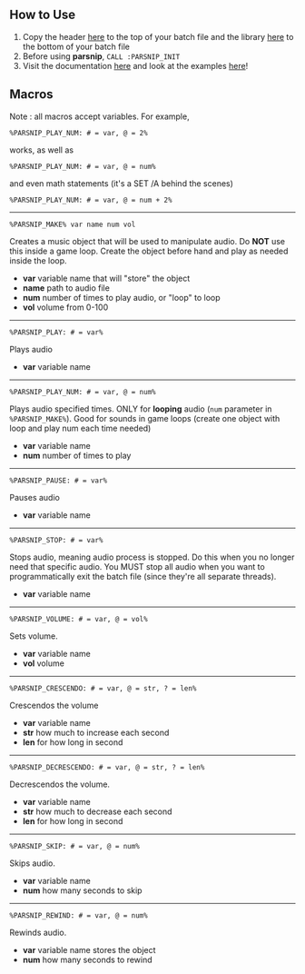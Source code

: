 ## How to Use

1. Copy the header [here](../src/header.bat) to the top of your batch file and the library [here](../src/library.bat) to the bottom of your batch file
2. Before using **parsnip**, ```CALL :PARSNIP_INIT```
3. Visit the documentation [here](doc/README.md) and look at the examples [here](ex)!

## Macros

Note : all macros accept variables. For example, 

```
%PARSNIP_PLAY_NUM: # = var, @ = 2%
```

works, as well as 

```
%PARSNIP_PLAY_NUM: # = var, @ = num%
```

and even math statements (it's a SET /A behind the scenes)

```
%PARSNIP_PLAY_NUM: # = var, @ = num + 2%
```

---

```Batch
%PARSNIP_MAKE% var name num vol
```

Creates a music object that will be used to manipulate audio. Do **NOT** use this inside a game loop. Create the object before hand and play as needed inside the loop.

* **var** variable name that will "store" the object
* **name** path to audio file
* **num** number of times to play audio, or "loop" to loop
* **vol** volume from 0-100

---

```Batch
%PARSNIP_PLAY: # = var%
```
Plays audio

* **var** variable name

---

```Batch
%PARSNIP_PLAY_NUM: # = var, @ = num%
```
Plays audio specified times. ONLY for **looping** audio (```num``` parameter in ```%PARSNIP_MAKE%```). Good for sounds in game loops (create one object with loop and play num each time needed)

* **var** variable name
* **num** number of times to play

---

```Batch
%PARSNIP_PAUSE: # = var%
```
Pauses audio

* **var** variable name

---

```Batch
%PARSNIP_STOP: # = var%
```

Stops audio, meaning audio process is stopped. Do this when you no longer need that specific audio. You MUST stop all audio when you want to programmatically exit the batch file (since they're all separate threads).

* **var** variable name

---

```Batch
%PARSNIP_VOLUME: # = var, @ = vol%
```

Sets volume.

* **var** variable name
* **vol** volume

---

```Batch
%PARSNIP_CRESCENDO: # = var, @ = str, ? = len%
```

Crescendos the volume

* **var** variable name
* **str** how much to increase each second
* **len** for how long in second

---

```Batch
%PARSNIP_DECRESCENDO: # = var, @ = str, ? = len%
```
Decrescendos the volume.

* **var** variable name
* **str** how much to decrease each second
* **len** for how long in second

---

```Batch
%PARSNIP_SKIP: # = var, @ = num%
```
Skips audio.

* **var** variable name
* **num** how many seconds to skip

---

```Batch
%PARSNIP_REWIND: # = var, @ = num%
```
Rewinds audio.

* **var** variable name stores the object
* **num** how many seconds to rewind
